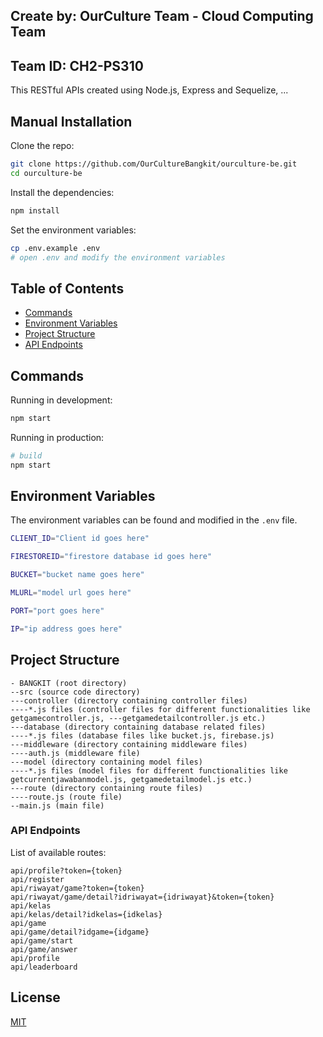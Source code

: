 ## Create by: OurCulture Team - Cloud Computing Team
## Team ID: CH2-PS310

This RESTful APIs created using Node.js, Express and Sequelize, ...

## Manual Installation

Clone the repo:

```bash
git clone https://github.com/OurCultureBangkit/ourculture-be.git
cd ourculture-be
```

Install the dependencies:

```bash
npm install
```

Set the environment variables:

```bash
cp .env.example .env
# open .env and modify the environment variables
```

## Table of Contents

- [Commands](#commands)
- [Environment Variables](#environment-variables)
- [Project Structure](#project-structure)
- [API Endpoints](#api-endpoints)

## Commands

Running in development:

```bash
npm start
```

Running in production:

```bash
# build
npm start
```


## Environment Variables

The environment variables can be found and modified in the `.env` file.

```bash
CLIENT_ID="Client id goes here"

FIRESTOREID="firestore database id goes here"

BUCKET="bucket name goes here"

MLURL="model url goes here"

PORT="port goes here"

IP="ip address goes here"

```

## Project Structure

```
- BANGKIT (root directory)
--src (source code directory)
---controller (directory containing controller files)
----*.js files (controller files for different functionalities like getgamecontroller.js, ---getgamedetailcontroller.js etc.)
---database (directory containing database related files)
----*.js files (database files like bucket.js, firebase.js)
---middleware (directory containing middleware files)
----auth.js (middleware file)
---model (directory containing model files)
----*.js files (model files for different functionalities like getcurrentjawabanmodel.js, getgamedetailmodel.js etc.)
---route (directory containing route files)
----route.js (route file)
--main.js (main file)
```

### API Endpoints

List of available routes:
```
api/profile?token={token}
api/register
api/riwayat/game?token={token}
api/riwayat/game/detail?idriwayat={idriwayat}&token={token}
api/kelas
api/kelas/detail?idkelas={idkelas}
api/game
api/game/detail?idgame={idgame}
api/game/start
api/game/answer
api/profile
api/leaderboard
```
## License

[MIT](LICENSE)